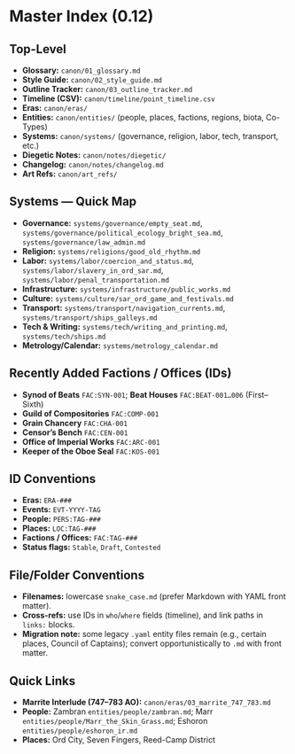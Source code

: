 # Master Index (0.12)

## Top-Level
- **Glossary:** `canon/01_glossary.md`
- **Style Guide:** `canon/02_style_guide.md`
- **Outline Tracker:** `canon/03_outline_tracker.md`
- **Timeline (CSV):** `canon/timeline/point_timeline.csv`
- **Eras:** `canon/eras/`
- **Entities:** `canon/entities/` (people, places, factions, regions, biota, Co-Types)
- **Systems:** `canon/systems/` (governance, religion, labor, tech, transport, etc.)
- **Diegetic Notes:** `canon/notes/diegetic/`
- **Changelog:** `canon/notes/changelog.md`
- **Art Refs:** `canon/art_refs/`

## Systems — Quick Map
- **Governance:** `systems/governance/empty_seat.md`, `systems/governance/political_ecology_bright_sea.md`, `systems/governance/law_admin.md`
- **Religion:** `systems/religions/good_old_rhythm.md`
- **Labor:** `systems/labor/coercion_and_status.md`, `systems/labor/slavery_in_ord_sar.md`, `systems/labor/penal_transportation.md`
- **Infrastructure:** `systems/infrastructure/public_works.md`
- **Culture:** `systems/culture/sar_ord_game_and_festivals.md`
- **Transport:** `systems/transport/navigation_currents.md`, `systems/transport/ships_galleys.md`
- **Tech & Writing:** `systems/tech/writing_and_printing.md`, `systems/tech/ships.md`
- **Metrology/Calendar:** `systems/metrology_calendar.md`

## Recently Added Factions / Offices (IDs)
- **Synod of Beats** `FAC:SYN-001`; **Beat Houses** `FAC:BEAT-001…006` (First–Sixth)  
- **Guild of Compositories** `FAC:COMP-001`  
- **Grain Chancery** `FAC:CHA-001`  
- **Censor’s Bench** `FAC:CEN-001`  
- **Office of Imperial Works** `FAC:ARC-001`  
- **Keeper of the Oboe Seal** `FAC:KOS-001`

## ID Conventions
- **Eras:** `ERA-###`
- **Events:** `EVT-YYYY-TAG`
- **People:** `PERS:TAG-###`
- **Places:** `LOC:TAG-###`
- **Factions / Offices:** `FAC:TAG-###`
- **Status flags:** `Stable`, `Draft`, `Contested`

## File/Folder Conventions
- **Filenames:** lowercase `snake_case.md` (prefer Markdown with YAML front matter).  
- **Cross-refs:** use IDs in `who`/`where` fields (timeline), and link paths in `links:` blocks.  
- **Migration note:** some legacy `.yaml` entity files remain (e.g., certain places, Council of Captains); convert opportunistically to `.md` with front matter.

## Quick Links
- **Marrite Interlude (747–783 AO):** `canon/eras/03_marrite_747_783.md`
- **People:** Zambran `entities/people/zambran.md`; Marr `entities/people/Marr_the_Skin_Grass.md`; Eshoron `entities/people/eshoron_ir.md`
- **Places:** Ord City, Seven Fingers, Reed-Camp District
